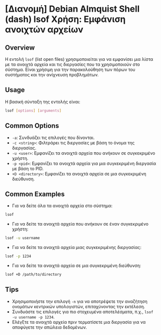 # [Διανομή] Debian Almquist Shell (dash) lsof Χρήση: Εμφάνιση ανοιχτών αρχείων

## Overview
Η εντολή `lsof` (list open files) χρησιμοποιείται για να εμφανίσει μια λίστα με τα ανοιχτά αρχεία και τις διεργασίες που τα χρησιμοποιούν στο σύστημα. Είναι χρήσιμη για την παρακολούθηση των πόρων του συστήματος και την ανίχνευση προβλημάτων.

## Usage
Η βασική σύνταξη της εντολής είναι:

```bash
lsof [options] [arguments]
```

## Common Options
- `-a`: Συνδυάζει τις επιλογές που δίνονται.
- `-c <string>`: Φιλτράρει τις διεργασίες με βάση το όνομα της διεργασίας.
- `-u <user>`: Εμφανίζει τα ανοιχτά αρχεία που ανήκουν σε συγκεκριμένο χρήστη.
- `-p <pid>`: Εμφανίζει τα ανοιχτά αρχεία για μια συγκεκριμένη διεργασία με βάση το PID.
- `+D <directory>`: Εμφανίζει τα ανοιχτά αρχεία σε μια συγκεκριμένη διεύθυνση.

## Common Examples
- Για να δείτε όλα τα ανοιχτά αρχεία στο σύστημα:

```bash
lsof
```

- Για να δείτε τα ανοιχτά αρχεία που ανήκουν σε έναν συγκεκριμένο χρήστη:

```bash
lsof -u username
```

- Για να δείτε τα ανοιχτά αρχεία μιας συγκεκριμένης διεργασίας:

```bash
lsof -p 1234
```

- Για να δείτε τα ανοιχτά αρχεία σε μια συγκεκριμένη διεύθυνση:

```bash
lsof +D /path/to/directory
```

## Tips
- Χρησιμοποιήστε την επιλογή `-n` για να αποτρέψετε την αναζήτηση ονομάτων κεντρικών υπολογιστών, επιταχύνοντας την εκτέλεση.
- Συνδυάστε τις επιλογές για πιο στοχευμένα αποτελέσματα, π.χ., `lsof -u username -p 1234`.
- Ελέγξτε τα ανοιχτά αρχεία πριν τερματίσετε μια διεργασία για να αποφύγετε την απώλεια δεδομένων.